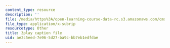 ```yaml
---
content_type: resource
description: ''
file: /media/https%3A/open-learning-course-data-rc.s3.amazonaws.com/cms-608-game-design-fall-2010/ae2c5eed7e965d27ba9cbb7eb1edfdae_68570.vtt
file_type: application/x-subrip
resourcetype: Other
title: 3play caption file
uid: ae2c5eed-7e96-5d27-ba9c-bb7eb1edfdae
---
```

